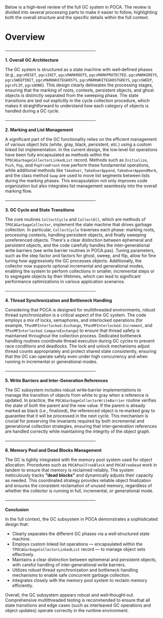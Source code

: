 Below is a high‑level review of the full GC system in POCA. The review is divided into several processing parts to make it easier to follow, highlighting both the overall structure and the specific details within the full context.

# Overview

──────────────────────────────

**1. Overall GC Architecture**

The GC system is structured as a state machine with well‑defined phases (e.g., `pgcsRESET`, `pgcsINIT`, `pgcsMARKROOTS`, `pgcsMARKPROTECTED`, `pgcsMARKGREYS`, `pgcsSWEEPINIT`, `pgcsMARKWHITEGHOSTS`, `pgcsMARKWHITEGHOSTGREYS`, `pgcsSWEEP`, `pgcsFLIP`, `pgcsDONE`). This design clearly delineates the processing stages, ensuring that the marking of roots, contexts, persistent objects, and ghost objects is distinctly separated from the sweeping phase. The state transitions are laid out explicitly in the cycle collection procedure, which makes it straightforward to understand how each category of objects is handled during a GC cycle.

──────────────────────────────

**2. Marking and List Management**

A significant part of the GC functionality relies on the efficient management of various object lists (white, gray, black, persistent, etc.) using a custom linked list implementation. In the current design, the low‑level list operations have been fully encapsulated as methods within the `TPOCAGarbageCollectorLinkedList` record. Methods such as `Initialize`, `Push`, `Pop`, and `PopFromFront` now perform these fundamental operations, while additional methods like `TakeOver`, `TakeOverAppend`, `TakeOverAppendMark`, and the class method `Swap` are used to move list segments between lists during the marking phases. This encapsulation not only improves code organization but also integrates list management seamlessly into the overall marking flow.

──────────────────────────────

**3. GC Cycle and State Transitions**

The core routines `CollectCycle` and `CollectAll`, which are methods of `TPOCAGarbageCollector`, implement the state machine that drives garbage collection. In particular, `CollectCycle` traverses each phase: marking roots, processing contexts, handling persistent objects, and finally sweeping unreferenced objects. There's a clear distinction between ephemeral and persistent objects, and the code carefully handles the inter‑generational write barriers (see write barrier routines in POCA.pas). Tuning parameters, such as the step factor and factors for ghost, sweep, and flip, allow for fine tuning how aggressively the GC processes objects. Additionally, the collector now supports optional incremental and generational modes, enabling the system to perform collections in smaller, incremental steps or to segregate objects by their lifetimes, which can lead to significant performance optimizations in various application scenarios.

──────────────────────────────

**4. Thread Synchronization and Bottleneck Handling**

Considering that POCA is designed for multithreaded environments, robust thread synchronization is a critical aspect of the GC system. The code employs a mix of locks, semaphores, and interlocked operations (for example, `TPasMPInterlocked.Exchange`, `TPasMPInterlocked.Increment`, and `TPasMPInterlocked.CompareExchange`) to ensure that thread safety is maintained throughout the collection process. Dedicated bottleneck handling routines coordinate thread execution during GC cycles to prevent race conditions and deadlocks. The lock and unlock mechanisms adjust thread counts appropriately and protect shared state consistently, ensuring that the GC can operate safely even under high concurrency and when running in incremental or generational modes.

──────────────────────────────

**5. Write Barriers and Inter‑Generation References**

The GC subsystem includes robust write‑barrier implementations to manage the transition of objects from white to gray when a reference is updated. In practice, the `POCAGarbageCollectorWriteBarrier` routine verifies the state of both the parent and the new value. If the parent is already marked as black (i.e., finalized), the referenced object is re‑marked gray to guarantee that it will be processed in the next cycle. This mechanism is crucial for preserving the invariants required by both incremental and generational collection strategies, ensuring that inter‑generation references are handled correctly while maintaining the integrity of the object graph.

──────────────────────────────

**6. Memory Pool and Dead Blocks Management**

The GC is tightly integrated with the memory pool system used for object allocation. Procedures such as `POCAPoolFreeBlock` and `POCAFreeDead` work in tandem to ensure that memory is reclaimed reliably. The system meticulously tracks **“dead blocks”** and dynamically adjusts their capacity as needed. This coordinated strategy provides reliable object finalization and ensures the consistent reclamation of unused memory, regardless of whether the collector is running in full, incremental, or generational mode.

──────────────────────────────

**Conclusion**

In the full context, the GC subsystem in POCA demonstrates a sophisticated design that:

- Clearly separates the different GC phases via a well‑structured state machine.
- Employs custom linked list operations — encapsulated within the `TPOCAGarbageCollectorLinkedList` record — to manage object sets effectively.
- Maintains a clear distinction between ephemeral and persistent objects, with careful handling of inter‑generational write barriers.
- Utilizes robust thread synchronization and bottleneck handling mechanisms to enable safe concurrent garbage collection.
- Integrates closely with the memory pool system to reclaim memory efficiently.

Overall, the GC subsystem appears robust and well‑thought‑out. Comprehensive multithreaded testing is recommended to ensure that all state transitions and edge cases (such as interleaved GC operations and object updates) operate correctly in the runtime environment.